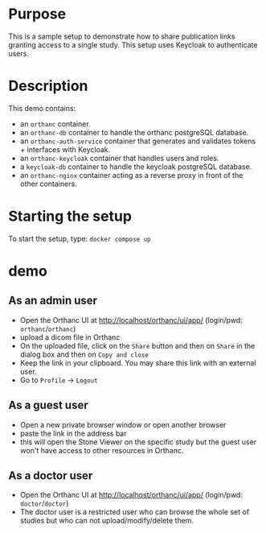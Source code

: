 <!--
SPDX-FileCopyrightText: 2022 - 2023 Orthanc Team SRL <info@orthanc.team>

SPDX-License-Identifier: CC-BY-4.0
-->

# Purpose

This is a sample setup to demonstrate how to share publication links granting access to a single study.
This setup uses Keycloak to authenticate users.

# Description

This demo contains:

- an `orthanc` container.
- an `orthanc-db` container to handle the orthanc postgreSQL database.
- an `orthanc-auth-service` container that generates and validates tokens + interfaces with Keycloak.
- an `orthanc-keycloak` container that handles users and roles.
- a `keycloak-db` container to handle the keycloak postgreSQL database.
- an `orthanc-nginx` container acting as a reverse proxy in front of the other containers.

# Starting the setup

To start the setup, type: `docker compose up`

# demo

## As an admin user

- Open the Orthanc UI at [http://localhost/orthanc/ui/app/](http://localhost/orthanc/ui/app/) (login/pwd: `orthanc`/`orthanc`)
- upload a dicom file in Orthanc
- On the uploaded file, click on the `Share` button and then on `Share` in the dialog box and then on `Copy and close`
- Keep the link in your clipboard.  You may share this link with an external user.
- Go to `Profile` -> `Logout`

## As a guest user

- Open a new private browser window or open another browser
- paste the link in the address bar
- this will open the Stone Viewer on the specific study but the guest user won't have access to other resources in Orthanc.

## As a doctor user

- Open the Orthanc UI at [http://localhost/orthanc/ui/app/](http://localhost/orthanc/ui/app/) (login/pwd: `doctor`/`doctor`)
- The doctor user is a restricted user who can browse the whole set of studies but who can not upload/modify/delete them.
